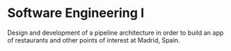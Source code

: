 # Software Engineering I

Design and development of a pipeline architecture in order to build an app of restaurants and other points of interest at Madrid, Spain.

